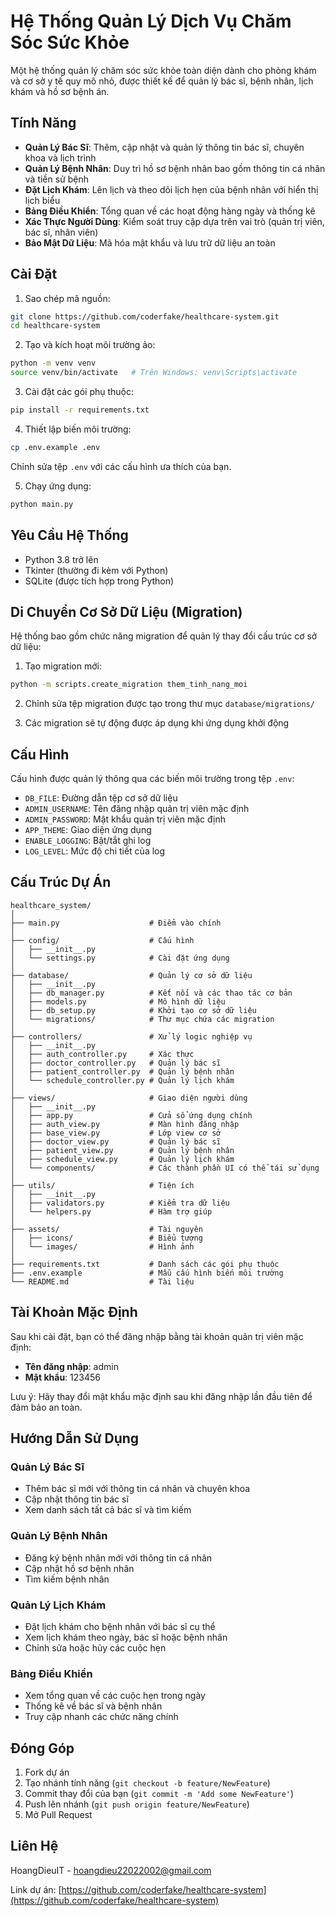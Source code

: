 # Hệ Thống Quản Lý Dịch Vụ Chăm Sóc Sức Khỏe

Một hệ thống quản lý chăm sóc sức khỏe toàn diện dành cho phòng khám và cơ sở y tế quy mô nhỏ, được thiết kế để quản lý bác sĩ, bệnh nhân, lịch khám và hồ sơ bệnh án.

## Tính Năng

- **Quản Lý Bác Sĩ**: Thêm, cập nhật và quản lý thông tin bác sĩ, chuyên khoa và lịch trình
- **Quản Lý Bệnh Nhân**: Duy trì hồ sơ bệnh nhân bao gồm thông tin cá nhân và tiền sử bệnh
- **Đặt Lịch Khám**: Lên lịch và theo dõi lịch hẹn của bệnh nhân với hiển thị lịch biểu
- **Bảng Điều Khiển**: Tổng quan về các hoạt động hàng ngày và thống kê
- **Xác Thực Người Dùng**: Kiểm soát truy cập dựa trên vai trò (quản trị viên, bác sĩ, nhân viên)
- **Bảo Mật Dữ Liệu**: Mã hóa mật khẩu và lưu trữ dữ liệu an toàn

## Cài Đặt

1. Sao chép mã nguồn:
```bash
git clone https://github.com/coderfake/healthcare-system.git
cd healthcare-system
```

2. Tạo và kích hoạt môi trường ảo:
```bash
python -m venv venv
source venv/bin/activate   # Trên Windows: venv\Scripts\activate
```

3. Cài đặt các gói phụ thuộc:
```bash
pip install -r requirements.txt
```

4. Thiết lập biến môi trường:
```bash
cp .env.example .env
```
Chỉnh sửa tệp `.env` với các cấu hình ưa thích của bạn.

5. Chạy ứng dụng:
```bash
python main.py
```

## Yêu Cầu Hệ Thống

- Python 3.8 trở lên
- Tkinter (thường đi kèm với Python)
- SQLite (được tích hợp trong Python)

## Di Chuyển Cơ Sở Dữ Liệu (Migration)

Hệ thống bao gồm chức năng migration để quản lý thay đổi cấu trúc cơ sở dữ liệu:

1. Tạo migration mới:
```bash
python -m scripts.create_migration them_tinh_nang_moi
```

2. Chỉnh sửa tệp migration được tạo trong thư mục `database/migrations/`

3. Các migration sẽ tự động được áp dụng khi ứng dụng khởi động

## Cấu Hình

Cấu hình được quản lý thông qua các biến môi trường trong tệp `.env`:

- `DB_FILE`: Đường dẫn tệp cơ sở dữ liệu
- `ADMIN_USERNAME`: Tên đăng nhập quản trị viên mặc định
- `ADMIN_PASSWORD`: Mật khẩu quản trị viên mặc định
- `APP_THEME`: Giao diện ứng dụng
- `ENABLE_LOGGING`: Bật/tắt ghi log
- `LOG_LEVEL`: Mức độ chi tiết của log

## Cấu Trúc Dự Án

```
healthcare_system/
│
├── main.py                    # Điểm vào chính
│
├── config/                    # Cấu hình
│   ├── __init__.py
│   └── settings.py            # Cài đặt ứng dụng
│
├── database/                  # Quản lý cơ sở dữ liệu
│   ├── __init__.py
│   ├── db_manager.py          # Kết nối và các thao tác cơ bản
│   ├── models.py              # Mô hình dữ liệu
│   ├── db_setup.py            # Khởi tạo cơ sở dữ liệu
│   └── migrations/            # Thư mục chứa các migration
│
├── controllers/               # Xử lý logic nghiệp vụ
│   ├── __init__.py
│   ├── auth_controller.py     # Xác thực
│   ├── doctor_controller.py   # Quản lý bác sĩ
│   ├── patient_controller.py  # Quản lý bệnh nhân
│   └── schedule_controller.py # Quản lý lịch khám
│
├── views/                     # Giao diện người dùng
│   ├── __init__.py
│   ├── app.py                 # Cửa sổ ứng dụng chính
│   ├── auth_view.py           # Màn hình đăng nhập
│   ├── base_view.py           # Lớp view cơ sở
│   ├── doctor_view.py         # Quản lý bác sĩ
│   ├── patient_view.py        # Quản lý bệnh nhân
│   ├── schedule_view.py       # Quản lý lịch khám
│   └── components/            # Các thành phần UI có thể tái sử dụng
│
├── utils/                     # Tiện ích
│   ├── __init__.py
│   ├── validators.py          # Kiểm tra dữ liệu
│   └── helpers.py             # Hàm trợ giúp
│
├── assets/                    # Tài nguyên
│   ├── icons/                 # Biểu tượng
│   └── images/                # Hình ảnh
│
├── requirements.txt           # Danh sách các gói phụ thuộc
├── .env.example               # Mẫu cấu hình biến môi trường
└── README.md                  # Tài liệu
```

## Tài Khoản Mặc Định

Sau khi cài đặt, bạn có thể đăng nhập bằng tài khoản quản trị viên mặc định:

- **Tên đăng nhập**: admin
- **Mật khẩu**: 123456

Lưu ý: Hãy thay đổi mật khẩu mặc định sau khi đăng nhập lần đầu tiên để đảm bảo an toàn.

## Hướng Dẫn Sử Dụng

### Quản Lý Bác Sĩ
- Thêm bác sĩ mới với thông tin cá nhân và chuyên khoa
- Cập nhật thông tin bác sĩ
- Xem danh sách tất cả bác sĩ và tìm kiếm

### Quản Lý Bệnh Nhân
- Đăng ký bệnh nhân mới với thông tin cá nhân
- Cập nhật hồ sơ bệnh nhân
- Tìm kiếm bệnh nhân

### Quản Lý Lịch Khám
- Đặt lịch khám cho bệnh nhân với bác sĩ cụ thể
- Xem lịch khám theo ngày, bác sĩ hoặc bệnh nhân
- Chỉnh sửa hoặc hủy các cuộc hẹn

### Bảng Điều Khiển
- Xem tổng quan về các cuộc hẹn trong ngày
- Thống kê về bác sĩ và bệnh nhân
- Truy cập nhanh các chức năng chính

## Đóng Góp

1. Fork dự án
2. Tạo nhánh tính năng (`git checkout -b feature/NewFeature`)
3. Commit thay đổi của bạn (`git commit -m 'Add some NewFeature'`)
4. Push lên nhánh (`git push origin feature/NewFeature`)
5. Mở Pull Request


## Liên Hệ

HoangDieuIT - hoangdieu22022002@gmail.com

Link dự án: [https://github.com/coderfake/healthcare-system](https://github.com/coderfake/healthcare-system)
